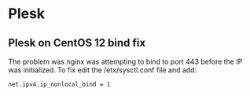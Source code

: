 # Plesk

## Plesk on CentOS 12 bind fix

The problem was nginx was attempting to bind to port 443 before the IP was initialized.
To fix edit the /etx/sysctl.conf file and add:

```bash
net.ipv4.ip_nonlocal_bind = 1
```
